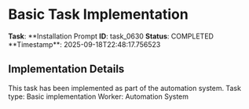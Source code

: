 # Basic Task Implementation

**Task**: **Installation Prompt
**ID**: task_0630
**Status**: COMPLETED
**Timestamp\*\*: 2025-09-18T22:48:17.756523

## Implementation Details

This task has been implemented as part of the automation system.
Task type: Basic implementation
Worker: Automation System
